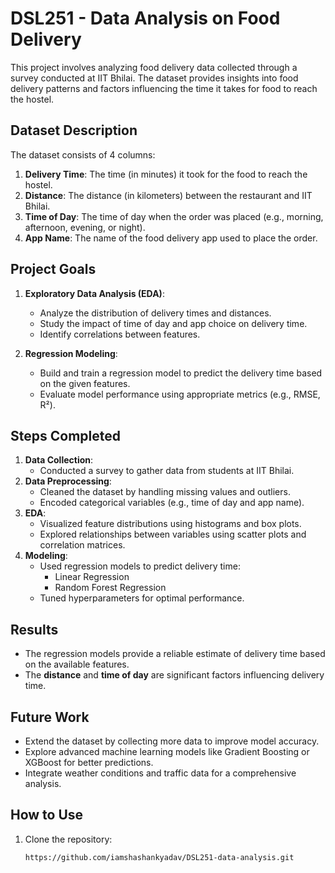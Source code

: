 # DSL251 - Data Analysis on Food Delivery

This project involves analyzing food delivery data collected through a survey conducted at IIT Bhilai. The dataset provides insights into food delivery patterns and factors influencing the time it takes for food to reach the hostel.

## Dataset Description

The dataset consists of 4 columns:

1. **Delivery Time**: The time (in minutes) it took for the food to reach the hostel.
2. **Distance**: The distance (in kilometers) between the restaurant and IIT Bhilai.
3. **Time of Day**: The time of day when the order was placed (e.g., morning, afternoon, evening, or night).
4. **App Name**: The name of the food delivery app used to place the order.

## Project Goals

1. **Exploratory Data Analysis (EDA)**: 
   - Analyze the distribution of delivery times and distances.
   - Study the impact of time of day and app choice on delivery time.
   - Identify correlations between features.

2. **Regression Modeling**:  
   - Build and train a regression model to predict the delivery time based on the given features.
   - Evaluate model performance using appropriate metrics (e.g., RMSE, R²).

## Steps Completed

1. **Data Collection**:
   - Conducted a survey to gather data from students at IIT Bhilai.
2. **Data Preprocessing**:
   - Cleaned the dataset by handling missing values and outliers.
   - Encoded categorical variables (e.g., time of day and app name).
3. **EDA**:
   - Visualized feature distributions using histograms and box plots.
   - Explored relationships between variables using scatter plots and correlation matrices.
4. **Modeling**:
   - Used regression models to predict delivery time:
     - Linear Regression
     - Random Forest Regression
   - Tuned hyperparameters for optimal performance.

## Results

- The regression models provide a reliable estimate of delivery time based on the available features.
- The **distance** and **time of day** are significant factors influencing delivery time.

## Future Work

- Extend the dataset by collecting more data to improve model accuracy.
- Explore advanced machine learning models like Gradient Boosting or XGBoost for better predictions.
- Integrate weather conditions and traffic data for a comprehensive analysis.


## How to Use

1. Clone the repository:
   ```bash
   https://github.com/iamshashankyadav/DSL251-data-analysis.git
